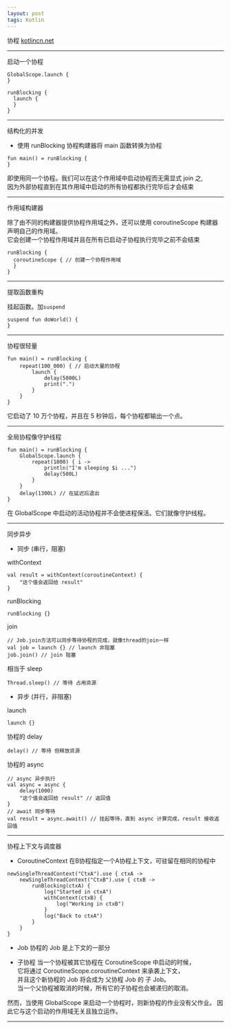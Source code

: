 ```yaml
---
layout: post
tags: Kotlin
---
```


协程 [kotlincn.net](https://www.kotlincn.net/docs/reference/coroutines/basics.html)

---

启动一个协程
```
GlobalScope.launch {
}
```
```
runBlocking {
  launch {
  }
}
```

---

结构化的并发

- 使用 runBlocking 协程构建器将 main 函数转换为协程
```
fun main() = runBlocking {
}
```

即使用同一个协程。我们可以在这个作用域中启动协程而无需显式 join 之,   
因为外部协程直到在其作用域中启动的所有协程都执行完毕后才会结束

---

作用域构建器

除了由不同的构建器提供协程作用域之外，还可以使用 coroutineScope 构建器声明自己的作用域。  
它会创建一个协程作用域并且在所有已启动子协程执行完毕之前不会结束
```
runBlocking {
  coroutineScope { // 创建一个协程作用域
  }
}
```

---

提取函数重构

挂起函数。加`suspend`
```
suspend fun doWorld() {
}
```

---

协程很轻量
```
fun main() = runBlocking {
    repeat(100_000) { // 启动大量的协程
        launch {
            delay(5000L)
            print(".")
        }
    }
}
```
它启动了 10 万个协程，并且在 5 秒钟后，每个协程都输出一个点。

---

全局协程像守护线程
```
fun main() = runBlocking {
    GlobalScope.launch {
        repeat(1000) { i ->
            println("I'm sleeping $i ...")
            delay(500L)
        }
    }
    delay(1300L) // 在延迟后退出
}
```
在 GlobalScope 中启动的活动协程并不会使进程保活。它们就像守护线程。

---

同步异步

- 同步 (串行，阻塞)

withContext
```
val result = withContext(coroutineContext) {
    "这个值会返回给 result"
}
```

runBlocking
```
runBlocking {}
```

join
```
// Job.join方法可以同步等待协程的完成，就像thread的join一样
val job = launch {} // launch 非阻塞
job.join() // join 阻塞
```

相当于 sleep
```
Thread.sleep() // 等待 占用资源
```

- 异步 (并行，非阻塞)

launch
```
launch {}
```

协程的 delay
```
delay() // 等待 但释放资源
```

协程的 async
```
// async 异步执行
val async = async {
    delay(1000)
    "这个值会返回给 result" // 返回值
}
// await 同步等待
val result = async.await() // 挂起等待，直到 async 计算完成，result 接收返回值
```

---

协程上下文与调度器

- CoroutineContext
在B协程指定一个A协程上下文，可驻留在相同的协程中
```
newSingleThreadContext("CtxA").use { ctxA ->
    newSingleThreadContext("CtxB").use { ctxB ->
        runBlocking(ctxA) {
            log("Started in ctxA")
            withContext(ctxB) {
                log("Working in ctxB")
            }
            log("Back to ctxA")
        }
    }
}
```

- Job
协程的 Job 是上下文的一部分

- 子协程
当一个协程被其它协程在 CoroutineScope 中启动的时候，  
它将通过 CoroutineScope.coroutineContext 来承袭上下文，  
并且这个新协程的 Job 将会成为 父协程 Job 的 子 Job。  
当一个父协程被取消的时候，所有它的子协程也会被递归的取消。

然而，当使用 GlobalScope 来启动一个协程时，则新协程的作业没有父作业。 因此它与这个启动的作用域无关且独立运作。

---


